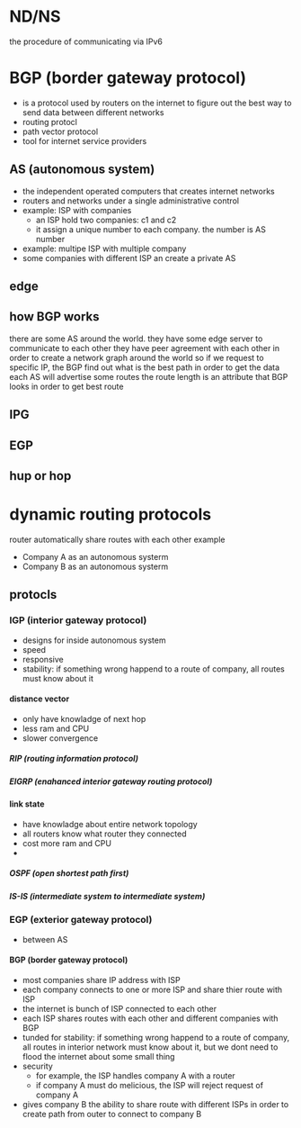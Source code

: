 # ND/NS
the procedure of communicating via IPv6



# BGP (border gateway protocol)
- is a protocol used by routers on the internet to figure out the best way to send data between different networks
- routing protocl
- path vector protocol
- tool for internet service providers

## AS (autonomous system)
- the independent operated computers that creates internet networks
- routers and networks under a single administrative control
- example: ISP with companies
  - an ISP hold two companies: c1 and c2
  - it assign a unique number to each company. the number is AS number
- example: multipe ISP with multiple company
- some companies with different ISP an create a private AS
## edge



## how BGP works
there are some AS around the world. they have some edge server to communicate to each other
they have peer agreement with each other in order to create a network graph around the world
so if we request to specific IP, the BGP find out what is the best path in order to get
the data
each AS will advertise some routes
the route length is an attribute that BGP looks in order to get best route

## IPG
## EGP
## hup or hop


# dynamic routing protocols
router automatically share routes with each other
example
- Company A as an autonomous systerm
- Company B as an autonomous systerm
## protocls
### IGP (interior gateway protocol)
- designs for inside autonomous system
- speed
- responsive
- stability: if something wrong happend to a route of company, all routes must know about it
#### distance vector
- only have knowladge of next hop
- less ram and CPU
- slower convergence
##### RIP (routing information protocol)
##### EIGRP (enahanced interior gateway routing protocol)
#### link state
- have knowladge about entire network topology
- all routers know what router they connected
- cost more ram and CPU
- 
##### OSPF (open shortest path first)
##### IS-IS (intermediate system to intermediate system)
### EGP (exterior gateway protocol)
- between AS
#### BGP (border gateway protocol)
- most companies share IP address with ISP
- each company connects to one or more ISP and share thier route with ISP
- the internet is bunch of ISP connected to each other
- each ISP shares routes with each other and different companies with BGP
- tunded for stability: if something wrong happend to a route of company, all routes in interior network must know about it, but we dont need to flood the internet about some small thing
- security
  - for example, the ISP handles company A with a router
  - if company A must do melicious, the ISP will reject request of company A
- gives company B the ability to share route with different ISPs in order to create path from outer to connect to company B